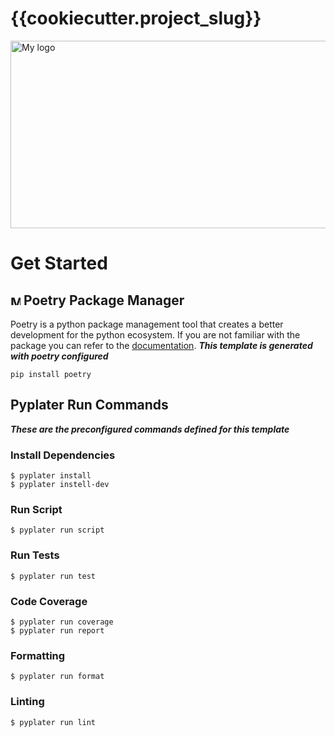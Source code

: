 # {{cookiecutter.project_slug}}

<div style="display: flex; justify-content: center; align-items: center; gap: 1rem;">
<img src="https://davidrr-f.github.io/codepen-hosted-assets/pyplater-banner.svg" alt="My logo" width="900" height="300">
</div>

# Get Started

## <img src="https://python-poetry.org/images/logo-origami.svg" alt="My logo" width="16" height="16"> Poetry Package Manager

Poetry is a python package management tool that creates a better development for the python ecosystem. If you are not familiar with the package you can refer to the [documentation](https://python-poetry.org/docs/).
**_This template is generated with poetry configured_**

```
pip install poetry
```

## Pyplater Run Commands

**_These are the preconfigured commands defined for this template_**

### Install Dependencies

```
$ pyplater install
$ pyplater instell-dev
```

### Run Script

```
$ pyplater run script
```

### Run Tests

```
$ pyplater run test
```

### Code Coverage

```
$ pyplater run coverage
$ pyplater run report
```

### Formatting

```
$ pyplater run format
```

### Linting

```
$ pyplater run lint
```
